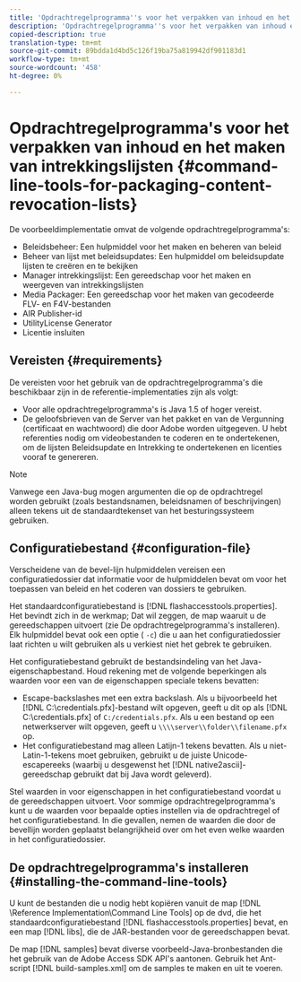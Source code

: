 ```yaml
---
title: 'Opdrachtregelprogramma''s voor het verpakken van inhoud en het maken van intrekkingslijsten '
description: 'Opdrachtregelprogramma''s voor het verpakken van inhoud en het maken van intrekkingslijsten '
copied-description: true
translation-type: tm+mt
source-git-commit: 89bdda1d4bd5c126f19ba75a819942df901183d1
workflow-type: tm+mt
source-wordcount: '458'
ht-degree: 0%

---
```



# Opdrachtregelprogramma&#39;s voor het verpakken van inhoud en het maken van intrekkingslijsten {#command-line-tools-for-packaging-content-revocation-lists}

De voorbeeldimplementatie omvat de volgende opdrachtregelprogramma&#39;s:

* Beleidsbeheer: Een hulpmiddel voor het maken en beheren van beleid
* Beheer van lijst met beleidsupdates: Een hulpmiddel om beleidsupdate lijsten te creëren en te bekijken
* Manager intrekkingslijst: Een gereedschap voor het maken en weergeven van intrekkingslijsten
* Media Packager: Een gereedschap voor het maken van gecodeerde FLV- en F4V-bestanden
* AIR Publisher-id
* UtilityLicense Generator
* Licentie insluiten

## Vereisten {#requirements}

De vereisten voor het gebruik van de opdrachtregelprogramma&#39;s die beschikbaar zijn in de referentie-implementaties zijn als volgt:

* Voor alle opdrachtregelprogramma&#39;s is Java 1.5 of hoger vereist.
* De geloofsbrieven van de Server van het pakket en van de Vergunning (certificaat en wachtwoord) die door Adobe worden uitgegeven. U hebt referenties nodig om videobestanden te coderen en te ondertekenen, om de lijsten Beleidsupdate en Intrekking te ondertekenen en licenties vooraf te genereren.

>[!NOTE]
>
>Vanwege een Java-bug mogen argumenten die op de opdrachtregel worden gebruikt (zoals bestandsnamen, beleidsnamen of beschrijvingen) alleen tekens uit de standaardtekenset van het besturingssysteem gebruiken.

## Configuratiebestand {#configuration-file}

Verscheidene van de bevel-lijn hulpmiddelen vereisen een configuratiedossier dat informatie voor de hulpmiddelen bevat om voor het toepassen van beleid en het coderen van dossiers te gebruiken.

Het standaardconfiguratiebestand is [!DNL flashaccesstools.properties]. Het bevindt zich in de werkmap; Dat wil zeggen, de map waaruit u de gereedschappen uitvoert (zie De opdrachtregelprogramma&#39;s installeren). Elk hulpmiddel bevat ook een optie ( `-c`) die u aan het configuratiedossier laat richten u wilt gebruiken als u verkiest niet het gebrek te gebruiken.

Het configuratiebestand gebruikt de bestandsindeling van het Java-eigenschapbestand. Houd rekening met de volgende beperkingen als waarden voor een van de eigenschappen speciale tekens bevatten:

* Escape-backslashes met een extra backslash. Als u bijvoorbeeld het [!DNL C:\credentials.pfx]-bestand wilt opgeven, geeft u dit op als [!DNL C:\\credentials.pfx] of `C:/credentials.pfx`. Als u een bestand op een netwerkserver wilt opgeven, geeft u `\\\\server\\folder\\filename.pfx` op.
* Het configuratiebestand mag alleen Latijn-1 tekens bevatten. Als u niet-Latin-1-tekens moet gebruiken, gebruikt u de juiste Unicode-escapereeks (waarbij u desgewenst het [!DNL native2ascii]-gereedschap gebruikt dat bij Java wordt geleverd).

Stel waarden in voor eigenschappen in het configuratiebestand voordat u de gereedschappen uitvoert. Voor sommige opdrachtregelprogramma&#39;s kunt u de waarden voor bepaalde opties instellen via de opdrachtregel of het configuratiebestand. In die gevallen, nemen de waarden die door de bevellijn worden geplaatst belangrijkheid over om het even welke waarden in het configuratiedossier.

## De opdrachtregelprogramma&#39;s installeren {#installing-the-command-line-tools}

U kunt de bestanden die u nodig hebt kopiëren vanuit de map [!DNL \Reference Implementation\Command Line Tools] op de dvd, die het standaardconfiguratiebestand [!DNL flashaccesstools.properties] bevat, en een map [!DNL libs], die de JAR-bestanden voor de gereedschappen bevat.

De map [!DNL samples] bevat diverse voorbeeld-Java-bronbestanden die het gebruik van de Adobe Access SDK API&#39;s aantonen. Gebruik het Ant-script [!DNL build-samples.xml] om de samples te maken en uit te voeren.